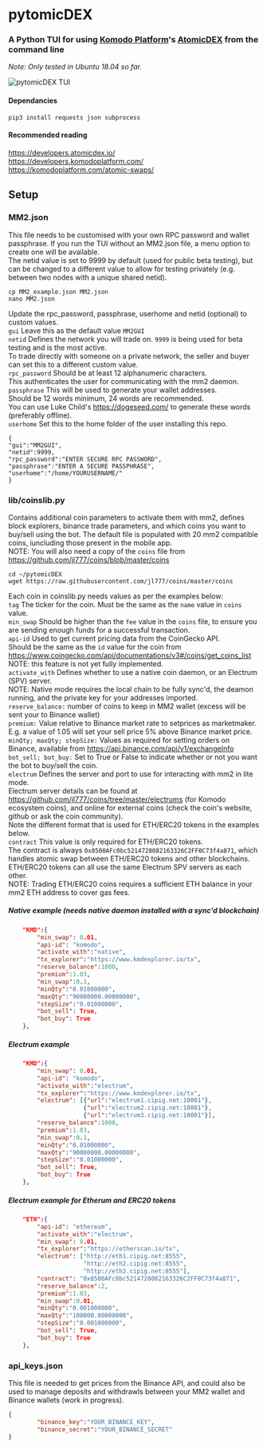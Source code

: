 # pytomicDEX

### A Python TUI for using [Komodo Platform](https://komodoplatform.com/)'s [AtomicDEX](https://atomicdex.io/) from the command line  
*Note: Only tested in Ubuntu 18.04 so far.*  

![pytomicDEX TUI](https://i.imgur.com/eFjW83f.png)

#### Dependancies  
```
pip3 install requests json subprocess  
```  
#### Recommended reading  
https://developers.atomicdex.io/  
https://developers.komodoplatform.com/  
https://komodoplatform.com/atomic-swaps/  

## Setup  

### MM2.json
This file needs to be customised with your own RPC password and wallet passphrase. If you run the TUI without an MM2.json file, a menu option to create one will be available.   
The netid value is set to 9999 by default (used for public beta testing), but can be changed to a different value to allow for testing privately (e.g. between two nodes with a unique shared netid).  
```
cp MM2_example.json MM2.json  
nano MM2.json
```
Update the rpc_password, passphrase, userhome and netid (optional) to custom values.  
`gui` Leave this as the default value `MM2GUI`    
`netid` Defines the network you will trade on. `9999` is being used for beta testing and is the most active.   
To trade directly with someone on a private network, the seller and buyer can set this to a different custom value.  
`rpc_password` Should be at least 12 alphanumeric characters.  
This authenticates the user for communicating with the mm2 daemon.   
`passphrase` This will be used to generate your wallet addresses.   
Should be 12 words minimum, 24 words are recommended.  
You can use Luke Child's https://dogeseed.com/ to generate these words (preferably offline).  
`userhome` Set this to the home folder of the user installing this repo.  
```
{
"gui":"MM2GUI",
"netid":9999,
"rpc_password":"ENTER SECURE RPC PASSWORD",
"passphrase":"ENTER A SECURE PASSPHRASE",
"userhome":"/home/YOURUSERNAME/"
}
```

### lib/coinslib.py  

Contains additional coin parameters to activate them with mm2, defines block explorers, binance trade parameters, and which coins you want to buy/sell using the bot. The default file is populated with 20 mm2 compatible coins, iuncluding those present in the mobile app.   
NOTE: You will also need a copy of the `coins` file from https://github.com/jl777/coins/blob/master/coins  

```
cd ~/pytomicDEX  
wget https://raw.githubusercontent.com/jl777/coins/master/coins  
```

Each coin in coinslib.py needs values as per the examples below:  
`tag` The ticker for the coin. Must be the same as the `name` value in `coins` value.  
`min_swap` Should be higher than the `fee` value in the `coins` file, to ensure you are sending enough funds for a successful transaction.  
`api-id` Used to get current pricing data from the CoinGecko API.   
Should be the same as the `id` value for the coin from  https://www.coingecko.com/api/documentations/v3#/coins/get_coins_list   
NOTE: this feature is not yet fully implemented.   
`activate_with` Defines whether to use a native coin daemon, or an Electrum (SPV) server.   
NOTE: Native mode requires the local chain to be fully sync'd, the deamon running, and the private key for your addresses imported.   
`reserve_balance:` number of coins to keep in MM2 wallet (excess will be sent your to Binance wallet)   
`premium:` Value relative to Binance market rate to setprices as marketmaker. E.g. a value of 1.05 will set your sell price 5% above Binance market price.   
`minQty; maxQty; stepSize:` Values as required for setting orders on Binance, available from https://api.binance.com/api/v1/exchangeInfo   
`bot_sell; bot_buy:` Set to True or False to indicate whether or not you want the bot to buy/sell the coin.   
`electrum` Defines the server and port to use for interacting with mm2 in lite mode.   
Electrum server details can be found at https://github.com/jl777/coins/tree/master/electrums (for Komodo ecosystem coins), and online for external coins (check the coin's website, github or ask the coin community).   
Note the different format that is used for ETH/ERC20 tokens in the examples below.   
`contract` This value is only required for ETH/ERC20 tokens.   
The contract is always `0x8500AFc0bc5214728082163326C2FF0C73f4a871`, which handles atomic swap between ETH/ERC20 tokens and other blockchains.  
ETH/ERC20 tokens can all use the same Electrum SPV servers as each other.   
NOTE: Trading ETH/ERC20 coins requires a sufficient ETH balance in your mm2 ETH address to cover gas fees.   

##### Native example *(needs native daemon installed with a sync'd blockchain)*
```json
    "KMD":{
        "min_swap": 0.01,
        "api-id": "komodo",
        "activate_with":"native",
        "tx_explorer":"https://www.kmdexplorer.io/tx",
        "reserve_balance":1000,
        "premium":1.03,
        "min_swap":0.1,
        "minQty":"0.01000000",
        "maxQty":"90000000.00000000",
        "stepSize":"0.01000000",
        "bot_sell": True,
        "bot_buy": True
    },
```
##### Electrum example
```json
    "KMD":{
        "min_swap": 0.01,
        "api-id": "komodo",
        "activate_with":"electrum",
        "tx_explorer":"https://www.kmdexplorer.io/tx",
        "electrum": [{"url":"electrum1.cipig.net:10001"},
                     {"url":"electrum2.cipig.net:10001"},
                     {"url":"electrum3.cipig.net:10001"}],
        "reserve_balance":1000,
        "premium":1.03,
        "min_swap":0.1,
        "minQty":"0.01000000",
        "maxQty":"90000000.00000000",
        "stepSize":"0.01000000",
        "bot_sell": True,
        "bot_buy": True
    },
```
##### Electrum example for Etherum and ERC20 tokens
```json
    "ETH":{
        "api-id": "ethereum",
        "activate_with":"electrum",
        "min_swap": 0.01,
        "tx_explorer":"https://etherscan.io/tx",
        "electrum": ["http://eth1.cipig.net:8555",
                     "http://eth2.cipig.net:8555",
                     "http://eth3.cipig.net:8555"],
        "contract": "0x8500AFc0bc5214728082163326C2FF0C73f4a871",
        "reserve_balance":2,
        "premium":1.03,
        "min_swap":0.01,
        "minQty":"0.001000000",
        "maxQty":"100000.00000000",
        "stepSize":"0.001000000",
        "bot_sell": True,
        "bot_buy": True
    },
```

### api_keys.json 
This file is needed to get prices from the Binance API, and could also be used to manage deposits and withdrawls between your MM2 wallet and Binance wallets (work in progress).

```json
{
        "binance_key":"YOUR_BINANCE_KEY",
        "binance_secret":"YOUR_BINANCE_SECRET"
}
```
